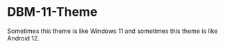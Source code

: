 # DBM-11-Theme
Sometimes this theme is like Windows 11 and sometimes this theme is like Android 12.
